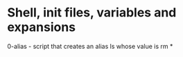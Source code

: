 # Shell, init files, variables and expansions

0-alias - script that creates an alias ls whose value is rm *
